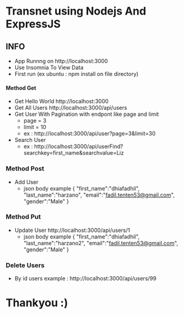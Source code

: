 # Transnet  using Nodejs And ExpressJS

## INFO
   - App Runnng on http://localhost:3000
   - Use Insomnia To View Data
   - First run (ex ubuntu : npm install on file directory)
    
  

#### Method Get
  - Get Hello World http://localhost:3000
  - Get All Users http://localhost:3000/api/users
  - Get User With Pagination with endpont like page and limit
    - page = 3
    - limit = 10
    - ex : http://localhost:3000/api/user?page=3&limit=30
  - Search User 
    - ex : http://localhost:3000/api/userFind?searchkey=first_name&searchvalue=Liz
### Method Post
  - Add User 
    - json body example
{
"first_name":"dhiafadhil",
"last_name":"harzano",
"email":"fadil.tenten53@gmail.com",
"gender":"Male"
}

### Method Put
  - Update User
  http://localhost:3000/api/users/1
      - json body example
{
"first_name":"dhiafadhil",
"last_name":"harzano2",
"email":"fadil.tenten53@gmail.com",
"gender":"Male"
}

### Delete Users
  - By id users
    example : http://localhost:3000/api/users/99
    
# Thankyou :)
